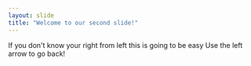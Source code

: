 ```yaml
---
layout: slide
title: "Welcome to our second slide!"
---
```

If you don't know your right from left this is going to be easy
Use the left arrow to go back!
